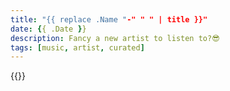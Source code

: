```yaml
---
title: "{{ replace .Name "-" " " | title }}"
date: {{ .Date }}
description: Fancy a new artist to listen to?😎
tags: [music, artist, curated]
---
```


{{<spotifyembed artist id>}}
